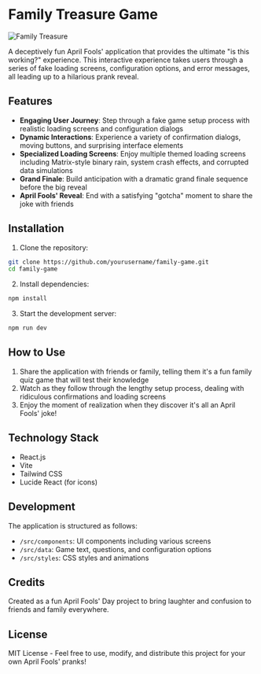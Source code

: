 # Family Treasure Game

![Family Treasure](public/logo.png)

A deceptively fun April Fools' application that provides the ultimate "is this working?" experience. This interactive experience takes users through a series of fake loading screens, configuration options, and error messages, all leading up to a hilarious prank reveal.

## Features

- **Engaging User Journey**: Step through a fake game setup process with realistic loading screens and configuration dialogs
- **Dynamic Interactions**: Experience a variety of confirmation dialogs, moving buttons, and surprising interface elements  
- **Specialized Loading Screens**: Enjoy multiple themed loading screens including Matrix-style binary rain, system crash effects, and corrupted data simulations
- **Grand Finale**: Build anticipation with a dramatic grand finale sequence before the big reveal
- **April Fools' Reveal**: End with a satisfying "gotcha" moment to share the joke with friends

## Installation

1. Clone the repository:
```bash
git clone https://github.com/yourusername/family-game.git
cd family-game
```

2. Install dependencies:
```bash
npm install
```

3. Start the development server:
```bash
npm run dev
```

## How to Use

1. Share the application with friends or family, telling them it's a fun family quiz game that will test their knowledge
2. Watch as they follow through the lengthy setup process, dealing with ridiculous confirmations and loading screens
3. Enjoy the moment of realization when they discover it's all an April Fools' joke!

## Technology Stack

- React.js
- Vite
- Tailwind CSS
- Lucide React (for icons)

## Development

The application is structured as follows:

- `/src/components`: UI components including various screens
- `/src/data`: Game text, questions, and configuration options
- `/src/styles`: CSS styles and animations

## Credits

Created as a fun April Fools' Day project to bring laughter and confusion to friends and family everywhere.

## License

MIT License - Feel free to use, modify, and distribute this project for your own April Fools' pranks!

